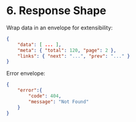 # 6. Response Shape

Wrap data in an envelope for extensibility:
```json
{
    "data": [ ... ],
    "meta": { "total": 120, "page": 2 },
    "links": { "next": "...", "prev": "..." }
}
```
Error envelope:
```json
{
    "error":{
        "code": 404,
        "message": "Not Found"
    }
}
```
